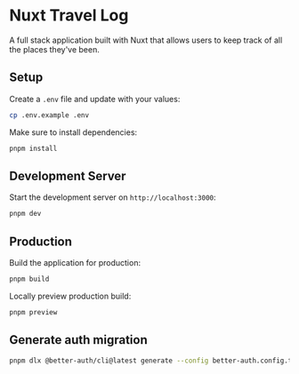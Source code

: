 # Nuxt Travel Log

A full stack application built with Nuxt that allows users to keep track of all the places they've been.

## Setup

Create a `.env` file and update with your values:

```sh
cp .env.example .env
```

Make sure to install dependencies:

```bash
pnpm install
```

## Development Server

Start the development server on `http://localhost:3000`:

```bash
pnpm dev
```

## Production

Build the application for production:

```bash
pnpm build
```

Locally preview production build:

```bash
pnpm preview
```

## Generate auth migration

```bash
pnpm dlx @better-auth/cli@latest generate --config better-auth.config.ts
```
